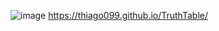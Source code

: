 ![image](https://github.com/user-attachments/assets/bcdeb602-281c-44f9-a3d6-0d11ee028a7d)
https://thiago099.github.io/TruthTable/
